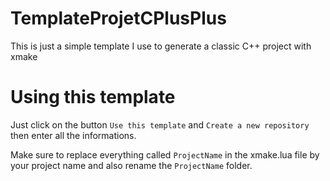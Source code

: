 # TemplateProjetCPlusPlus
This is just a simple template I use to generate a classic C++ project with xmake

# Using this template
Just click on the button `Use this template` and `Create a new repository` then enter all the informations.

Make sure to replace everything called `ProjectName` in the xmake.lua file by your project name and also rename the `ProjectName` folder.
